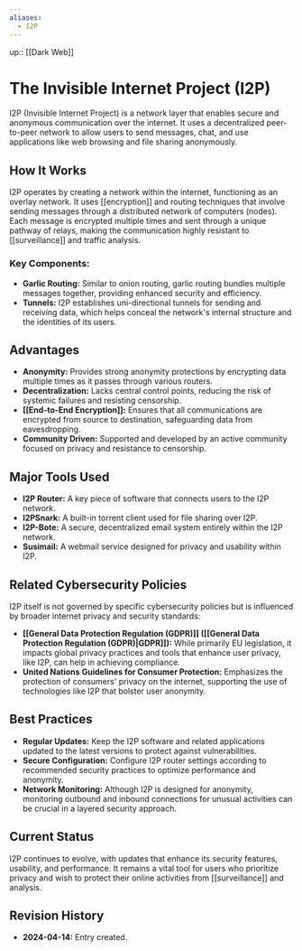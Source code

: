 ```yaml
---
aliases:
  - I2P
---
```

up:: [[Dark Web]]
# The Invisible Internet Project (I2P)

I2P (Invisible Internet Project) is a network layer that enables secure and anonymous communication over the internet. It uses a decentralized peer-to-peer network to allow users to send messages, chat, and use applications like web browsing and file sharing anonymously.

## How It Works

I2P operates by creating a network within the internet, functioning as an overlay network. It uses [[encryption]] and routing techniques that involve sending messages through a distributed network of computers (nodes). Each message is encrypted multiple times and sent through a unique pathway of relays, making the communication highly resistant to [[surveillance]] and traffic analysis.

### Key Components:

- **Garlic Routing:** Similar to onion routing, garlic routing bundles multiple messages together, providing enhanced security and efficiency.
- **Tunnels:** I2P establishes uni-directional tunnels for sending and receiving data, which helps conceal the network's internal structure and the identities of its users.

## Advantages

- **Anonymity:** Provides strong anonymity protections by encrypting data multiple times as it passes through various routers.
- **Decentralization:** Lacks central control points, reducing the risk of systemic failures and resisting censorship.
- **[[End-to-End Encryption]]:** Ensures that all communications are encrypted from source to destination, safeguarding data from eavesdropping.
- **Community Driven:** Supported and developed by an active community focused on privacy and resistance to censorship.

## Major Tools Used

- **I2P Router:** A key piece of software that connects users to the I2P network.
- **I2PSnark:** A built-in torrent client used for file sharing over I2P.
- **I2P-Bote:** A secure, decentralized email system entirely within the I2P network.
- **Susimail:** A webmail service designed for privacy and usability within I2P.

## Related Cybersecurity Policies

I2P itself is not governed by specific cybersecurity policies but is influenced by broader internet privacy and security standards:

- **[[General Data Protection Regulation (GDPR)]] ([[General Data Protection Regulation (GDPR)|GDPR]]):** While primarily EU legislation, it impacts global privacy practices and tools that enhance user privacy, like I2P, can help in achieving compliance.
- **United Nations Guidelines for Consumer Protection:** Emphasizes the protection of consumers' privacy on the internet, supporting the use of technologies like I2P that bolster user anonymity.

## Best Practices

- **Regular Updates:** Keep the I2P software and related applications updated to the latest versions to protect against vulnerabilities.
- **Secure Configuration:** Configure I2P router settings according to recommended security practices to optimize performance and anonymity.
- **Network Monitoring:** Although I2P is designed for anonymity, monitoring outbound and inbound connections for unusual activities can be crucial in a layered security approach.

## Current Status

I2P continues to evolve, with updates that enhance its security features, usability, and performance. It remains a vital tool for users who prioritize privacy and wish to protect their online activities from [[surveillance]] and analysis.

## Revision History

- **2024-04-14:** Entry created.